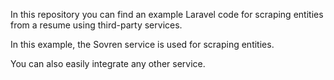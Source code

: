 In this repository you can find an example Laravel code for scraping entities from a resume using third-party services.

In this example, the Sovren service is used for scraping entities.

You can also easily integrate any other service.
